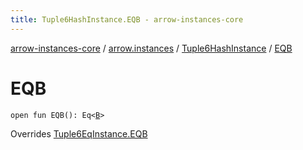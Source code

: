 ```yaml
---
title: Tuple6HashInstance.EQB - arrow-instances-core
---
```


[arrow-instances-core](../../index.html) / [arrow.instances](../index.html) / [Tuple6HashInstance](index.html) / [EQB](./-e-q-b.html)

# EQB

`open fun EQB(): Eq<`[`B`](index.html#B)`>`

Overrides [Tuple6EqInstance.EQB](../-tuple6-eq-instance/-e-q-b.html)

